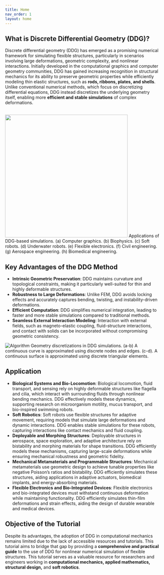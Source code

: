 ```yaml
---
title: Home
nav_order: 1
layout: home
---
```


<!-- <span style="font-family: 'Roboto', sans-serif; font-size: 20px; font-weight: bold;">
Why DDG?
</span> -->

## What is Discrete Differential Geometry (DDG)?

Discrete differential geometry (DDG) has emerged as a promising numerical framework for simulating flexible structures, particularly in scenarios involving large deformations, geometric complexity, and nonlinear interactions. Initially developed in the computational graphics and computer geometry communities, DDG has gained increasing recognition in structural mechanics for its ability to preserve geometric properties while efficiently modeling thin elastic structures, such as **rods, ribbons, plates, and shells**. Unlike conventional numerical methods, which focus on discretizing differential equations, DDG instead discretizes the underlying geometry itself, enabling more **efficient and stable simulations** of complex deformations.

<br/><img src='../assets/figures/DDG_method.png' width="400"> Applications of DDG-based simulations. (a) Computer graphics. (b) Biophysics. (c) Soft robots. (d) Underwater robots. (e) Flexible electronics. (f) Civil engineering. (g) Aerospace engineering. (h) Biomedical engineering.

## Key Advantages of the DDG Method

- **Intrinsic Geometric Preservation**: DDG maintains curvature and topological constraints, making it particularly well-suited for thin and highly deformable structures.
- **Robustness to Large Deformations**: Unlike FEM, DDG avoids locking effects and accurately captures bending, twisting, and instability-driven deformations.
- **Efficient Computation**: DDG simplifies numerical integration, leading to faster and more stable simulations compared to traditional methods.
- **Seamless External Interaction Modeling**: Interaction with external fields, such as magneto-elastic coupling, fluid-structure interactions, and contact with solids can be incorporated without compromising geometric consistency.

<!-- <span style="font-family: 'Roboto', sans-serif; font-size: 20px; font-weight: bold;">
Application
</span> -->

![Algorithm](assets/figures/DDG_Application.png) Geometry discretizations in DDG simulations. (a-b) A continuous curve is approximated using discrete nodes and edges. (c-d). A continuous surface is approximated using discrete triangular elements.

## Application
- **Biological Systems and Bio-Locomotion**: Biological locomotion, fluid transport, and sensing rely on highly deformable structures like flagella and cilia, which interact with surrounding fluids through nonlinear bending mechanics. DDG effectively models these dynamics, supporting research on microorganism motility, mucus transport, and bio-inspired swimming robots.
- **Soft Robotics**: Soft robots use flexible structures for adaptive movement, requiring models that simulate large deformations and dynamic interactions. DDG enables stable simulations for these robots, capturing interactions like contact mechanics and fluid coupling.
- **Deployable and Morphing Structures**: Deployable structures in aerospace, space exploration, and adaptive architecture rely on bistability and morphing materials for shape transitions. DDG efficiently models these mechanisms, capturing large-scale deformations while ensuring mechanical robustness and geometric fidelity.
- **Mechanical Metamaterials and Programmable Structures**: Mechanical metamaterials use geometric design to achieve tunable properties like negative Poisson’s ratios and bistability. DDG efficiently simulates these structures, aiding applications in adaptive actuators, biomedical implants, and energy-absorbing materials.
- **Flexible Electronics and Bio-Integrated Devices**: Flexible electronics and bio-integrated devices must withstand continuous deformation while maintaining functionality. DDG efficiently simulates thin-film deformations and strain effects, aiding the design of durable wearable and medical devices.

## Objective of the Tutorial
Despite its advantages, the adoption of DDG in computational mechanics remains limited due to the lack of accessible resources and tutorials. This tutorial aims to bridge that gap by providing a **comprehensive and practical guide** to the use of DDG for nonlinear numerical simulation of flexible structures. This tutorial serves as a valuable resource for researchers and engineers working in **computational mechanics, applied mathematics, structural design,** and **soft robotics**.
